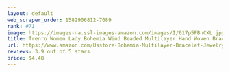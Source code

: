 ```yaml
---
layout: default 
﻿web_scraper_order: 1582906812-7089
rank: #71
image: https://images-na.ssl-images-amazon.com/images/I/617p5FBnCXL.jpg
title: Trenro Women Lady Bohemia Wind Beaded Multilayer Hand Woven Bracelet Jewelry
url: https://www.amazon.com/Usstore-Bohemia-Multilayer-Bracelet-Jewelry/dp/B01FVTFIFG/ref=zg_mw_sporting-goods_71?_encoding=UTF8&psc=1&refRID=5CP7JJH669Q653S4FQ41
reviews: 3.9 out of 5 stars
price: $4.48 
---
```

